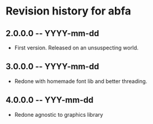 # Revision history for abfa

## 2.0.0.0 -- YYYY-mm-dd

* First version. Released on an unsuspecting world.

## 3.0.0.0 -- YYYY-mm-dd

* Redone with homemade font lib and better threading.

## 4.0.0.0 -- YYY-mm-dd

* Redone agnostic to graphics library
